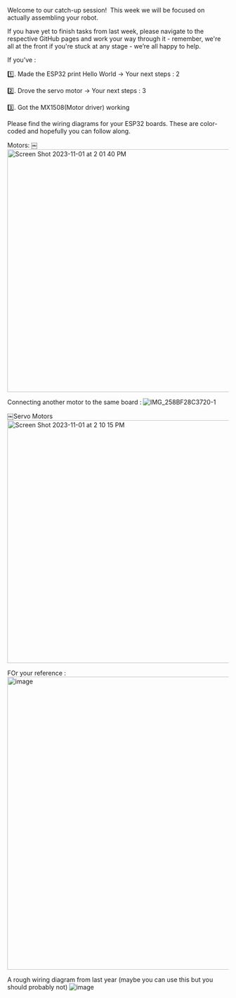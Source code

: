 Welcome to our catch-up session!  This week we will be focused on actually assembling your robot.

If you have yet to finish tasks from last week, please navigate to the respective GitHub pages and work your way through it - remember, we're all at the front if you're stuck at any stage - we’re all happy to help. 

If you’ve :

1️⃣. Made the ESP32 print Hello World
-> Your next steps : 2


2️⃣. Drove the servo motor
-> Your next steps : 3


3️⃣. Got the MX1508(Motor driver) working


Please find the wiring diagrams for  your ESP32  boards. These are color-coded and hopefully you can follow along.

Motors:
￼<img width="552" alt="Screen Shot 2023-11-01 at 2 01 40 PM" src="https://github.com/UBRoboticsWorkshop/WorkShops/assets/110237339/2030bc2e-0707-4b76-9bbb-594a17d081cd">

Connecting another motor to the same board :
![IMG_258BF28C3720-1](https://github.com/UBRoboticsWorkshop/WorkShops/assets/110237339/586e7e72-adf1-414b-8b2e-a5c724e6cfad)

￼Servo Motors
<img width="552" alt="Screen Shot 2023-11-01 at 2 10 15 PM" src="https://github.com/UBRoboticsWorkshop/WorkShops/assets/110237339/d8c79f77-65a4-43a6-a1ee-977e986c0df6">

FOr your reference : 
<img width="666" alt="image" src="https://github.com/UBRoboticsWorkshop/WorkShops/assets/110237339/c3f1e55d-c2af-4134-b16c-87477b1d25a0">

A  rough wiring diagram from last year (maybe you can use this but you should probably not)
![image](https://github.com/UBRoboticsWorkshop/WorkShops/assets/110237339/bd811c24-c755-4dec-aa24-d4b4b3fb48f0)



